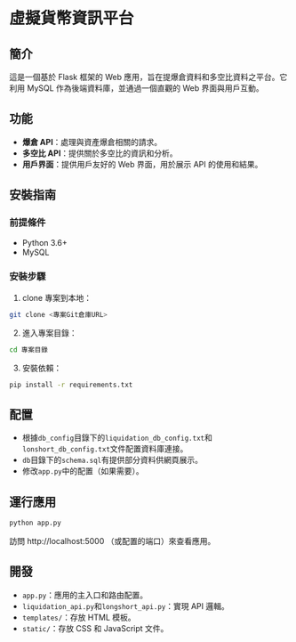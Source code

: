 # 虛擬貨幣資訊平台

## 簡介

這是一個基於 Flask 框架的 Web 應用，旨在提爆倉資料和多空比資料之平台。它利用 MySQL 作為後端資料庫，並通過一個直觀的 Web 界面與用戶互動。

## 功能

- **爆倉 API**：處理與資產爆倉相關的請求。
- **多空比 API**：提供關於多空比的資訊和分析。
- **用戶界面**：提供用戶友好的 Web 界面，用於展示 API 的使用和結果。

## 安裝指南

### 前提條件

- Python 3.6+
- MySQL

### 安裝步驟

1. clone 專案到本地：

```bash
git clone <專案Git倉庫URL>
```

2. 進入專案目錄：

```bash
cd 專案目錄
```

3. 安裝依賴：

```bash
pip install -r requirements.txt
```

## 配置

- 根據`db_config`目錄下的`liquidation_db_config.txt`和`lonshort_db_config.txt`文件配置資料庫連接。
- `db`目錄下的`schema.sql`有提供部分資料供網頁展示。
- 修改`app.py`中的配置（如果需要）。

## 運行應用

```bash
python app.py
```

訪問 http://localhost:5000 （或配置的端口）來查看應用。

## 開發

- `app.py`：應用的主入口和路由配置。
- `liquidation_api.py`和`longshort_api.py`：實現 API 邏輯。
- `templates/`：存放 HTML 模板。
- `static/`：存放 CSS 和 JavaScript 文件。
